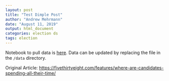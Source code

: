 ```yaml
---
layout: post
title: "Test Dimple Post"
author: "Andrew Mehrmann"
date: "August 11, 2019"
output: html_document
categories: election ds
tags: election
---
```


Notebook to pull data is [here](https://colab.research.google.com/drive/1c3A8Zv98SD94QyEF-mwQ7EPzVzGCaSjo). Data can be updated by replacing the file in the `/data` directory.

Original Article: https://fivethirtyeight.com/features/where-are-candidates-spending-all-their-time/


<div id="chartContainer"></div>

<script src="https://d3js.org/d3.v4.min.js"></script>
<script src="http://dimplejs.org/dist/dimple.v2.3.0.min.js"></script>

<script type="text/javascript">
  var myChart;
  var svg = dimple.newSvg("#chartContainer", "100%", 450);
  d3.csv("/data/candidateshares.csv", function (data) {
    myChart = new dimple.chart(svg, data);
    myChart.setMargins("50px", "0px", "0px", "120px");
    myChart.addCategoryAxis("x", "Candidate");
    myChart.addCategoryAxis("y", "State");
    var z = myChart.addPctAxis("z", "Share");
    var s = myChart.addSeries("Candidate", dimple.plot.bubble);
    myChart.draw();
  });
  window.onresize = function () {
    myChart.draw(0, true);
};
</script>
